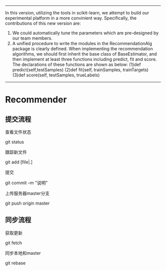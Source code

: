 *******************************************************************************************************
  In this version, utilizing the tools in scikit-learn, we attempt to build our experimental platform in a more convinient way. Specifically, the contributions of this new
version are:
1. We could automatically tune the parameters which are pre-designed by our team members.
2. A unified procedure to write the modules in the RecommendationAlg package is clearly defined.
  When implementing the recommendation algorithms, we should first inherit the base class of BaseEstimator, and then implement at least three functions including
  predict, fit and score. The declarations of these functions are shown as below:
  (1)def predict(self,testSamples)
  (2)def fit(self, trainSamples, trainTargets)
  (3)def score(self, testSamples, trueLabels)


*******************************************************************************************************
# Recommender

## 提交流程
查看文件状态

git status

跟踪新文件

git add [file|.]

提交

git commit –m "说明"

上传服务器master分支

git push origin master

## 同步流程
获取更新

git fetch

同步本地和master

git rebase


